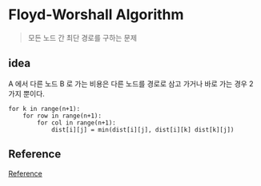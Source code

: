 # Floyd-Worshall Algorithm
> 모든 노드 간 최단 경로를 구하는 문제

## idea
A 에서 다른 노드 B 로 가는 비용은 다른 노드를 경로로 삼고 가거나 바로 가는 경우 2 가지 뿐이다.  

```
for k in range(n+1):
    for row in range(n+1):
        for col in range(n+1):
            dist[i][j] = min(dist[i][j], dist[i][k] dist[k][j])
```

## Reference
[Reference](https://chanhuiseok.github.io/posts/algo-50/)